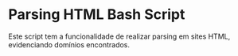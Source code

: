 # Parsing HTML Bash Script


Este script tem a funcionalidade de realizar parsing em sites HTML, evidenciando domínios encontrados.
